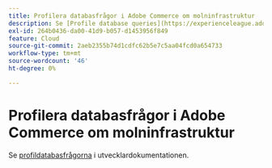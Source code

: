 ```yaml
---
title: Profilera databasfrågor i Adobe Commerce om molninfrastruktur
description: Se [Profile database queries](https://experienceleague.adobe.com/sv/docs/commerce-cloud-service/user-guide/develop/storage/profile-database-queries) i utvecklardokumentationen.
exl-id: 264b0436-da00-41d9-b057-d1453956f849
feature: Cloud
source-git-commit: 2aeb2355b74d1cdfc62b5e7c5aa04fcd0a654733
workflow-type: tm+mt
source-wordcount: '46'
ht-degree: 0%

---
```


# Profilera databasfrågor i Adobe Commerce om molninfrastruktur

Se [profildatabasfrågorna](https://experienceleague.adobe.com/sv/docs/commerce-cloud-service/user-guide/develop/storage/profile-database-queries) i utvecklardokumentationen.
